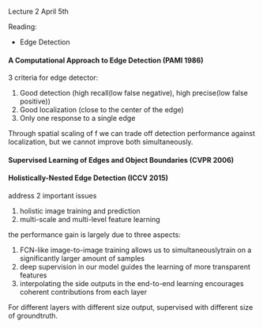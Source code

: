 Lecture 2 April 5th



Reading:

- Edge Detection

#### A Computational Approach to Edge Detection (PAMI 1986) 

3 criteria for edge detector: 

1. Good detection (high recall(low false negative), high precise(low false positive))
2. Good localization (close to the center of the edge)
3. Only one response to a single edge 

Through spatial scaling of f we can trade off detection performance against localization, but we cannot improve both simultaneously.



#### Supervised Learning of Edges and Object Boundaries (CVPR 2006)





#### Holistically-Nested Edge Detection (ICCV 2015)

address 2 important issues

1. holistic image training and prediction
2. multi-scale and multi-level feature learning

the performance gain is largely due to three aspects: 

1. FCN-like image-to-image training allows us to simultaneouslytrain on a significantly larger amount of samples
2. deep supervision in our model guides the learning of more transparent features
3. interpolating the side outputs in the end-to-end learning encourages coherent contributions from each layer

For different layers with different size output, supervised with different size of groundtruth.

